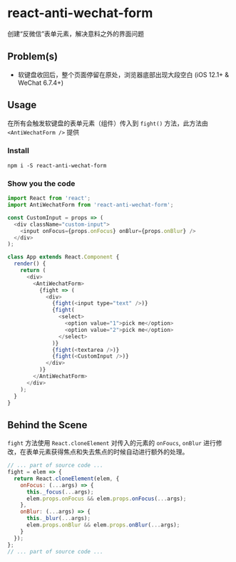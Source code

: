 # react-anti-wechat-form

创建“反微信”表单元素，解决意料之外的界面问题

## Problem(s)

- 软键盘收回后，整个页面停留在原处，浏览器底部出现大段空白 (iOS 12.1+ &amp; WeChat 6.7.4+)

## Usage

在所有会触发软键盘的表单元素（组件）传入到 `fight()` 方法，此方法由 `<AntiWechatForm />` 提供

### Install

```
npm i -S react-anti-wechat-form
```

### Show you the code

```js
import React from 'react';
import AntiWechatForm from 'react-anti-wechat-form';

const CustomInput = props => (
  <div className="custom-input">
    <input onFocus={props.onFocus} onBlur={props.onBlur} />
  </div>
);

class App extends React.Component {
  render() {
    return (
      <div>
        <AntiWechatForm>
          {fight => (
            <div>
              {fight(<input type="text" />)}
              {fight(
                <select>
                  <option value="1">pick me</option>
                  <option value="2">pick me</option>
                </select>
              )}
              {fight(<textarea />)}
              {fight(<CustomInput />)}
            </div>
          )}
        </AntiWechatForm>
      </div>
    );
  }
}
```

## Behind the Scene

`fight` 方法使用 `React.cloneElement` 对传入的元素的 `onFoucs`, `onBlur` 进行修改，在表单元素获得焦点和失去焦点的时候自动进行额外的处理。

```js
// ... part of source code ...
fight = elem => {
  return React.cloneElement(elem, {
    onFocus: (...args) => {
      this._focus(...args);
      elem.props.onFocus && elem.props.onFocus(...args);
    },
    onBlur: (...args) => {
      this._blur(...args);
      elem.props.onBlur && elem.props.onBlur(...args);
    }
  });
};
// ... part of source code ...
```
